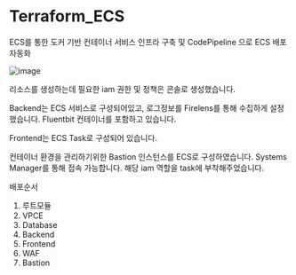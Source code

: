 # Terraform_ECS

ECS를 통한 도커 기반 컨테이너 서비스 인프라 구축 및 CodePipeline 으로 ECS 배포 자동화

![image](https://github.com/Minki-An/Terraform_ECS/assets/127027898/ea18c282-ac54-4a8c-882c-212cab296dda)



리소스를 생성하는데 필요한 iam 권한 및 정책은 콘솔로 생성했습니다. 

Backend는 ECS 서비스로 구성되어있고, 로그정보를 Firelens를 통해 수집하게 설정했습니다. Fluentbit 컨테이너를 포함하고 있습니다.

Frontend는 ECS Task로 구성되어 있습니다. 

컨테이너 환경을 관리하기위한 Bastion 인스턴스를 ECS로 구성하였습니다. Systems Manager를 통해 접속 가능합니다. 해당 iam 역할을 task에 부착해주었습니다. 

배포순서 
1. 루트모듈
2. VPCE
3. Database
4. Backend
5. Frontend
6. WAF
7. Bastion
